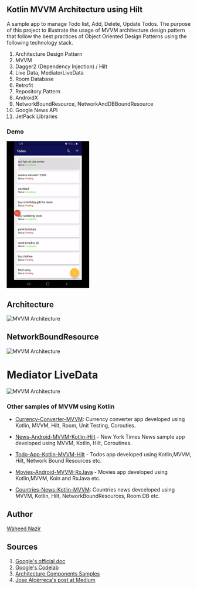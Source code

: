 ## Kotlin MVVM Architecture using Hilt

A sample app to manage Todo list, Add, Delete, Update Todos. The purpose of this project to illustrate the usage of MVVM architecture design pattern that follow the best practices of Object Oriented Design Patterns using the following technology stack.

 1. Architecture Design Pattern
 2. MVVM
 2. Dagger2 (Dependency Injection) / Hilt
 3. Live Data, MediatorLiveData
 4. Room Database
 5. Retrofit
 6. Repository Pattern
 7. AndroidX
 8. NetworkBoundResource, NetworkAndDBBoundResource
 9. Google News API
 10. JetPack Libraries

### Demo
<img height="400px" src="https://github.com/WaheedNazir/TodoKotlinMVVMHilt/blob/main/screens/sample_demo.gif" />

## Architecture
<img alt="MVVM Architecture" height="700px" src="https://github.com/WaheedNazir/Kotlin-MVVM-Architecture/blob/master/screens/Architecture_design_new.jpg" />


## NetworkBoundResource
<img alt="MVVM Architecture" height="500px" src="https://github.com/WaheedNazir/Kotlin-MVVM-Architecture/blob/master/screens/network-bound-resource.png" />


# Mediator LiveData
<img alt="MVVM Architecture" height="350px" src="https://github.com/WaheedNazir/Kotlin-MVVM-Architecture/blob/master/screens/Mediator_LiveData_Combined_These_Data_Sounrces.png" />


### Other samples of MVVM using Kotlin

* [Currency-Converter-MVVM]: Currency converter app developed using Kotlin, MVVM, Hilt, Room, Unit Testing, Corouties.
* [News-Android-MVVM-Kotlin-Hilt] - New York Times News sample app developed using MVVM, Kotlin, Hilt, Coroutines.
* [Todo-App-Kotlin-MVVM-Hilt] - Todos app developed using Kotlin,MVVM, Hilt, Network Bound Resources etc.
* [Movies-Android-MVVM-RxJava] - Movies app developed using Kotlin,MVVM, Koin and RxJava etc.
* [Countries-News-Kotlin-MVVM]: Countries news devceloped using MVVM, Kotlin, Hilt, NetworkBoundResources, Room DB etc.

   [Countries-News-Kotlin-MVVM]: <https://github.com/WaheedNazir/Kotlin-MVVM-Architecture>
   [Todo-App-Kotlin-MVVM-Hilt]: <https://github.com/WaheedNazir/TodoKotlinMVVMHilt>
   [Movies-Android-MVVM-RxJava]: <https://github.com/WaheedNazir/Android-MVVM-RxJava-Movies>
   [News-Android-MVVM-Kotlin-Hilt]: <https://github.com/WaheedNazir/NewYorkTimesMvvmSample>
   [Currency-Converter-MVVM]: <https://github.com/WaheedNazir/CurrencyConverter>

   



## Author
[Waheed Nazir](https://github.com/WaheedNazir "Waheed Nazir (WaveTechStudio)")


## Sources
 1. [Google's official doc](https://developer.android.com/jetpack/docs/guide)
 2. [Google's Codelab](https://codelabs.developers.google.com/codelabs/android-training-livedata-viewmodel/#0)
 2. [Architecture Components Samples](https://github.com/android/architecture-components-samples/tree/88747993139224a4bb6dbe985adf652d557de621)
 3. [Jose Alcérreca's post at Medium](https://medium.com/androiddevelopers/livedata-beyond-the-viewmodel-reactive-patterns-using-transformations-and-mediatorlivedata-fda520ba00b7)
